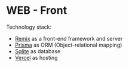 # WEB - Front

Technology stack:

- [Remix](https://remix.run/) as a front-end framework and server
- [Prisma](https://www.prisma.io/) as ORM (Object-relational mapping)
- [Sqlite](https://www.sqlite.org/) as database
- [Vercel](https://vercel.com/) as hosting
